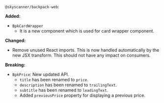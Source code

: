 `@skyscanner/backpack-web`:

**Added:**

- `BpkCardWrapper`
  - It is a new component which is used for card wrapper component.

**Changed:**

- Remove unused React imports. This is now handled automatically by the new JSX transform. This should not have any impact on consumers.

**Breaking:**

- `BpkPrice`: New updated API.
  - `title` has been renamed to `price`.
  - `description` has been renamed to `trailingText`.
  - `subtitle` has been renamed to `leadingText`.
  - Added `previousPrice` property for displaying a previous price.
